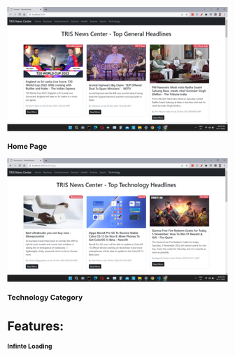 ![home page](https://raw.githubusercontent.com/itsrahulhere/News/main/src/images/home.png)
### Home Page

![tech category](https://raw.githubusercontent.com/itsrahulhere/News/main/src/images/tech-category.png)
### Technology Category

# Features:
#### Infinte  Loading
